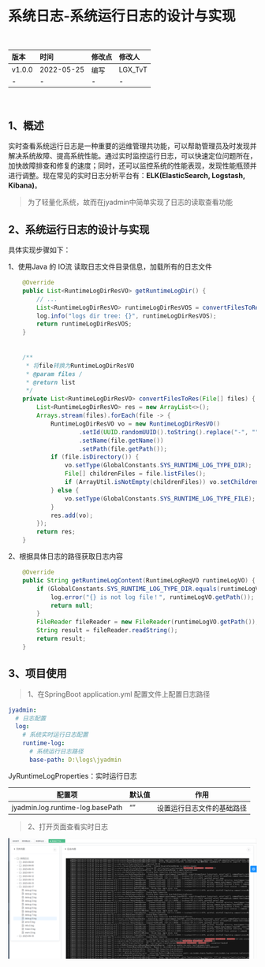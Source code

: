 # 系统日志-系统运行日志的设计与实现

<br/>

| 版本   | 时间       | 修改点 | 修改人  |
| :----- | :--------- | :----- | :------ |
| v1.0.0 | 2022-05-25 | 编写   | LGX_TvT |
| -      | -          | -      | -       |

<br/>



## 1、概述

实时查看系统运行日志是一种重要的运维管理共功能，可以帮助管理员及时发现并解决系统故障、提高系统性能。通过实时监控运行日志，可以快速定位问题所在，加快故障排查和修复的速度；同时，还可以监控系统的性能表现，发现性能瓶颈并进行调整。现在常见的实时日志分析平台有：**ELK(ElasticSearch, Logstash, Kibana)**。



> 为了轻量化系统，故而在jyadmin中简单实现了日志的读取查看功能





## 2、系统运行日志的设计与实现



具体实现步骤如下：

1、使用Java 的 IO流 读取日志文件目录信息，加载所有的日志文件

```java
    @Override
    public List<RuntimeLogDirResVO> getRuntimeLogDir() {
		// ...
        List<RuntimeLogDirResVO> runtimeLogDirResVOS = convertFilesToRes(files);
        log.info("logs dir tree: {}", runtimeLogDirResVOS);
        return runtimeLogDirResVOS;
    }


	/**
     * 将file转换为RuntimeLogDirResVO
     * @param files /
     * @return list
     */
    private List<RuntimeLogDirResVO> convertFilesToRes(File[] files) {
        List<RuntimeLogDirResVO> res = new ArrayList<>();
        Arrays.stream(files).forEach(file -> {
            RuntimeLogDirResVO vo = new RuntimeLogDirResVO()
                    .setId(UUID.randomUUID().toString().replace("-", ""))
                    .setName(file.getName())
                    .setPath(file.getPath());
            if (file.isDirectory()) {
                vo.setType(GlobalConstants.SYS_RUNTIME_LOG_TYPE_DIR);
                File[] childrenFiles = file.listFiles();
                if (ArrayUtil.isNotEmpty(childrenFiles)) vo.setChildren(convertFilesToRes(childrenFiles));
            } else {
                vo.setType(GlobalConstants.SYS_RUNTIME_LOG_TYPE_FILE);
            }
            res.add(vo);
        });
        return res;
    }
```



2、根据具体日志的路径获取日志内容

```java
    @Override
    public String getRuntimeLogContent(RuntimeLogReqVO runtimeLogVO) {
        if (GlobalConstants.SYS_RUNTIME_LOG_TYPE_DIR.equals(runtimeLogVO.getType())) {
            log.error("{} is not log file！", runtimeLogVO.getPath());
            return null;
        }
        FileReader fileReader = new FileReader(runtimeLogVO.getPath());
        String result = fileReader.readString();
        return result;
    }
```





## 3、项目使用



> 1、在SpringBoot application.yml 配置文件上配置日志路径



```yaml
jyadmin:
  # 日志配置
  log:
    # 系统实时运行日志配置
    runtime-log:
      # 系统运行日志路径
      base-path: D:\logs\jyadmin
```



JyRuntimeLogProperties：实时运行日志

| 配置项                           | 默认值 | 作用                       |
| -------------------------------- | ------ | -------------------------- |
| jyadmin.log.runtime-log.basePath | “”     | 设置运行日志文件的基础路径 |



> 2、打开页面查看实时日志



![image-20230618212505565](%E7%B3%BB%E7%BB%9F%E6%97%A5%E5%BF%97-%E7%B3%BB%E7%BB%9F%E8%BF%90%E8%A1%8C%E6%97%A5%E5%BF%97%E7%9A%84%E8%AE%BE%E8%AE%A1%E4%B8%8E%E5%AE%9E%E7%8E%B0.assets/image-20230618212505565-16870947075754.png)

